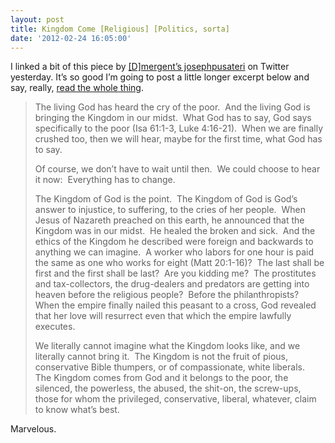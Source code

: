 ```yaml
---
layout: post
title: Kingdom Come [Religious] [Politics, sorta]
date: '2012-02-24 16:05:00'
---
```



I linked a bit of this piece by [[D]mergent’s josephpusateri](http://dmergent.org/2012/02/23/everything-canmustwill-change-now) on Twitter yesterday. It’s so good I’m going to post a little longer excerpt below and say, really, [read the whole thing](http://dmergent.org/2012/02/23/everything-canmustwill-change-now/).

> The living God has heard the cry of the poor.  And the living God is bringing the Kingdom in our midst.  What God has to say, God says specifically to the poor (Isa 61:1-3, Luke 4:16-21).  When we are finally crushed too, then we will hear, maybe for the first time, what God has to say.
> 
> Of course, we don’t have to wait until then.  We could choose to hear it now:  Everything has to change.
> 
> The Kingdom of God is the point.  The Kingdom of God is God’s answer to injustice, to suffering, to the cries of her people.  When Jesus of Nazareth preached on this earth, he announced that the Kingdom was in our midst.  He healed the broken and sick.  And the ethics of the Kingdom he described were foreign and backwards to anything we can imagine.  A worker who labors for one hour is paid the same as one who works for eight (Matt 20:1-16)?  The last shall be first and the first shall be last?  Are you kidding me?  The prostitutes and tax-collectors, the drug-dealers and predators are getting into heaven before the religious people?  Before the philanthropists?  When the empire finally nailed this peasant to a cross, God revealed that her love will resurrect even that which the empire lawfully executes.
> 
> We literally cannot imagine what the Kingdom looks like, and we literally cannot bring it.  The Kingdom is not the fruit of pious, conservative Bible thumpers, or of compassionate, white liberals.  The Kingdom comes from God and it belongs to the poor, the silenced, the powerless, the abused, the shit-on, the screw-ups, those for whom the privileged, conservative, liberal, whatever, claim to know what’s best.

Marvelous.


